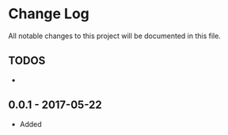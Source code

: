 # Change Log
All notable changes to this project will be documented in this file.

## TODOS
- 


## 0.0.1 - 2017-05-22
- Added


